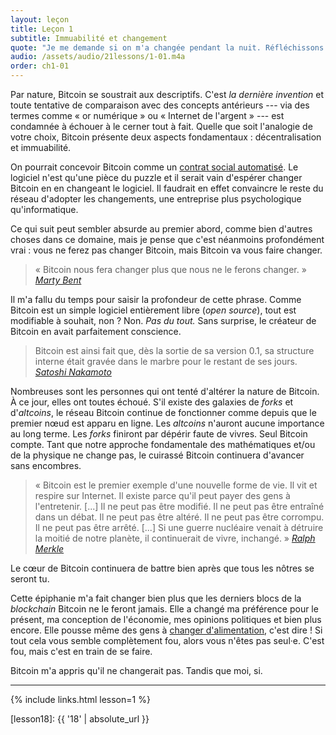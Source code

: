 ```yaml
---
layout: leçon
title: Leçon 1
subtitle: Immuabilité et changement
quote: "Je me demande si on m'a changée pendant la nuit. Réfléchissons. Étais-je la même lorsque je me suis levée ce matin ? Il me semble presque me souvenir que je me sentais un peu différente. Mais si je ne suis pas la même, la question se pose : « Qui puis-je bien être ? » Ah, en voilà, une grande énigme !"
audio: /assets/audio/21lessons/1-01.m4a
order: ch1-01
---
```


Par nature, Bitcoin se soustrait aux descriptifs. C'est *la dernière
invention* et toute tentative de comparaison avec des concepts antérieurs
--- via des termes comme « or numérique » ou « Internet de l'argent » ---
est condamnée à échouer à le cerner tout à fait. Quelle que soit
l'analogie de votre choix, Bitcoin présente deux aspects fondamentaux :
décentralisation et immuabilité.

On pourrait concevoir Bitcoin comme un [contrat social automatisé]. Le
logiciel n'est qu'une pièce du puzzle et il serait vain d'espérer changer
Bitcoin en en changeant le logiciel. Il faudrait en effet convaincre
le reste du réseau d'adopter les changements, une entreprise plus
psychologique qu'informatique.

Ce qui suit peut sembler absurde au premier abord, comme bien d'autres
choses dans ce domaine, mais je pense que c'est néanmoins profondément
vrai : vous ne ferez pas changer Bitcoin, mais Bitcoin va vous faire
changer. 

> « Bitcoin nous fera changer plus que nous ne le ferons changer. »
> <cite>[Marty Bent]</cite>

Il m'a fallu du temps pour saisir la profondeur de cette phrase. Comme
Bitcoin est un simple logiciel entièrement libre (*open source*),
tout est modifiable à souhait, non ? Non. *Pas du tout.* Sans surprise,
le créateur de Bitcoin en avait parfaitement conscience.


> Bitcoin est ainsi fait que, dès la sortie de sa version 0.1, sa
> structure interne était gravée dans le marbre pour le restant de ses
> jours.
> <cite>[Satoshi Nakamoto]</cite>

Nombreuses sont les personnes qui ont tenté d'altérer la nature de Bitcoin.
À ce jour, elles ont toutes échoué. S'il existe des galaxies de *forks* et
d'*altcoins*, le réseau Bitcoin continue de fonctionner comme depuis que
le premier nœud est apparu en ligne. Les *altcoins* n'auront aucune importance
au long terme. Les *forks* finiront par dépérir faute de vivres. Seul Bitcoin
compte. Tant que notre approche fondamentale des mathématiques et/ou
de la physique ne change pas, le cuirassé Bitcoin continuera d'avancer sans
encombres.

> « Bitcoin est le premier exemple d'une nouvelle forme de vie. Il vit
> et respire sur Internet. Il existe parce qu'il peut payer des gens à
> l'entretenir. [...] Il ne peut pas être modifié. Il ne peut pas être entraîné
> dans un débat. Il ne peut pas être altéré. Il ne peut pas être corrompu. Il ne
> peut pas être arrêté. [...] Si une guerre nucléaire venait à détruire la
> moitié de notre planète, il continuerait de vivre, inchangé. »
> <cite>[Ralph Merkle]</cite>

Le cœur de Bitcoin continuera de battre bien après que tous les nôtres
se seront tu.

Cette épiphanie m'a fait changer bien plus que les derniers blocs de la
*blockchain* Bitcoin ne le feront jamais. Elle a changé ma préférence
pour le présent, ma conception de l'économie, mes opinions politiques et
bien plus encore. Elle pousse même des gens à [changer d'alimentation][carnivores],
c'est dire ! Si tout cela vous semble complètement fou, alors vous n'êtes
pas seul·e. C'est fou, mais c'est en train de se faire.

Bitcoin m'a appris qu'il ne changerait pas. Tandis que moi, si.

---

{% include links.html lesson=1 %}

<!-- Internal -->
[gravity]: https://dergigi.com/2019/05/01/bitcoins-gravity/
[proof-of-life]: https://dergigi.com/2019/08/07/proof-of-life/
[lesson18]: {{ '18' | absolute_url }}

<!-- Further Reading -->
[contrat social automatisé]: https://medium.com/@hasufly/bitcoins-social-contract-1f8b05ee24a9
[carnivores]: https://motherboard.vice.com/en_us/article/ne74nw/inside-the-world-of-the-bitcoin-carnivores
[tftc]: https://tftc.io/tales-from-the-crypt/
[bent]: https://tftc.io/martys-bent/

<!-- Quotes -->
[Ralph Merkle]: http://merkle.com/papers/DAOdemocracyDraft.pdf
[Satoshi Nakamoto]: https://bitcointalk.org/index.php?topic=195.msg1611#msg1611

<!-- Twitter People -->
[Marty Bent]: https://twitter.com/martybent

<!-- Wikipedia -->
[Alice]: https://fr.wikipedia.org/wiki/Les_Aventures_d%27Alice_au_pays_des_merveilles
[Carroll]: https://fr.wikipedia.org/wiki/Lewis_Carroll
